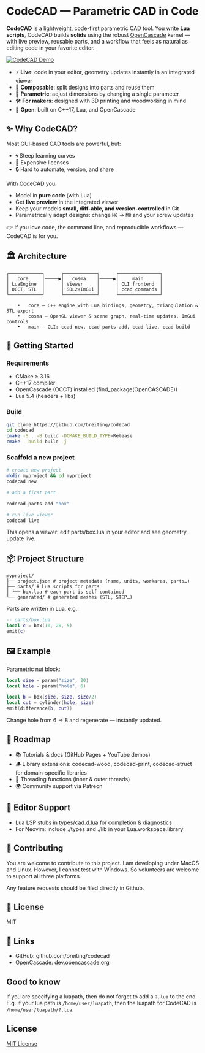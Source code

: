 # CodeCAD — Parametric CAD in Code

**CodeCAD** is a lightweight, code-first parametric CAD tool.
You write **Lua scripts**, CodeCAD builds **solids** using the robust [OpenCascade](https://www.opencascade.com/) kernel — with live preview, reusable parts, and a workflow that feels as natural as editing code in your favorite editor.

[![CodeCAD Demo](https://img.youtube.com/vi/xyIz4Y3gc14/hqdefault.jpg)](https://www.youtube.com/watch?v=xyIz4Y3gc14)

- ⚡ **Live**: code in your editor, geometry updates instantly in an integrated viewer
- 🧩 **Composable**: split designs into parts and reuse them
- 📐 **Parametric**: adjust dimensions by changing a single parameter
- 🛠 **For makers**: designed with 3D printing and woodworking in mind
- 🌱 **Open**: built on C++17, Lua, and OpenCascade

## ✨ Why CodeCAD?

Most GUI-based CAD tools are powerful, but:

- 🌀 Steep learning curves
- 💸 Expensive licenses
- 🔒 Hard to automate, version, and share

With CodeCAD you:

- Model in **pure code** (with Lua)
- Get **live preview** in the integrated viewer
- Keep your models **small, diff-able, and version-controlled** in Git
- Parametrically adapt designs: change `M6` → `M8` and your screw updates

👉 If you love code, the command line, and reproducible workflows — CodeCAD is for you.

## 🏛 Architecture

```text
┌────────────┐      ┌────────────┐      ┌───────────────┐
│   core     │─────▶│   cosma    │─────▶│     main      │
│ LuaEngine  │      │ Viewer     │      │ CLI frontend  │
│ OCCT, STL  │      │ SDL2+ImGui │      │ ccad commands │
└────────────┘      └────────────┘      └───────────────┘

	•	core — C++ engine with Lua bindings, geometry, triangulation & STL export
	•	cosma — OpenGL viewer & scene graph, real-time updates, ImGui controls
	•	main — CLI: ccad new, ccad parts add, ccad live, ccad build
```

## 🚀 Getting Started

### Requirements

- CMake ≥ 3.16
- C++17 compiler
- OpenCascade (OCCT) installed (find_package(OpenCASCADE))
- Lua 5.4 (headers + libs)

### Build

```bash
git clone https://github.com/breiting/codecad
cd codecad
cmake -S . -B build -DCMAKE_BUILD_TYPE=Release
cmake --build build -j
```

### Scaffold a new project

```bash
# create new project
mkdir myproject && cd myproject
codecad new

# add a first part

codecad parts add "box"

# run live viewer
codecad live
```

This opens a viewer: edit parts/box.lua in your editor and see geometry update live.

## 📦 Project Structure

```text
myproject/
├── project.json # project metadata (name, units, workarea, parts…)
├── parts/ # Lua scripts for parts
│ └── box.lua # each part is self-contained
└── generated/ # generated meshes (STL, STEP…)
```

Parts are written in Lua, e.g.:

```lua
-- parts/box.lua
local c = box(10, 20, 5)
emit(c)
```

## 🖼 Example

Parametric nut block:

```lua
local size = param("size", 20)
local hole = param("hole", 6)

local b = box(size, size, size/2)
local cut = cylinder(hole, size)
emit(difference(b, cut))
```

Change hole from 6 → 8 and regenerate — instantly updated.

## 🌱 Roadmap

- 📚 Tutorials & docs (GitHub Pages + YouTube demos)
- 🪵 Library extensions: codecad-wood, codecad-print, codecad-struct for domain-specific libraries
- 🔩 Threading functions (inner & outer threads)
- 🌍 Community support via Patreon

## 📖 Editor Support

- Lua LSP stubs in types/cad.d.lua for completion & diagnostics
- For Neovim: include ./types and ./lib in your Lua.workspace.library

## 🤝 Contributing

You are welcome to contribute to this project. I am developing under MacOS and Linux. However, I cannot test with Windows. So volunteers are welcome to support all three platforms.

Any feature requests should be filed directly in Github.

## 📜 License

MIT

## 🔗 Links

- GitHub: github.com/breiting/codecad
- OpenCascade: dev.opencascade.org

## Good to know

If you are specifying a luapath, then do not forget to add a `?.lua` to the end.
E.g. if your lua path is `/home/user/luapath`, then the luapath for CodeCAD is `/home/user/luapath/?.lua`.

## License

[MIT License](LICENSE)
